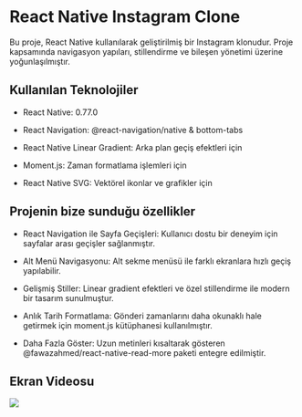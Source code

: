 <h1>React Native Instagram Clone</h1>

Bu proje, React Native kullanılarak geliştirilmiş bir Instagram klonudur. Proje kapsamında navigasyon yapıları, stillendirme ve bileşen yönetimi üzerine yoğunlaşılmıştır.

<h2>Kullanılan Teknolojiler</h2>

- React Native: 0.77.0

- React Navigation: @react-navigation/native & bottom-tabs

- React Native Linear Gradient: Arka plan geçiş efektleri için

- Moment.js: Zaman formatlama işlemleri için

- React Native SVG: Vektörel ikonlar ve grafikler için

<h2>Projenin bize sunduğu özellikler</h2>

- React Navigation ile Sayfa Geçişleri: Kullanıcı dostu bir deneyim için sayfalar arası geçişler sağlanmıştır.

- Alt Menü Navigasyonu: Alt sekme menüsü ile farklı ekranlara hızlı geçiş yapılabilir.

- Gelişmiş Stiller: Linear gradient efektleri ve özel stillendirme ile modern bir tasarım sunulmuştur.

- Anlık Tarih Formatlama: Gönderi zamanlarını daha okunaklı hale getirmek için moment.js kütüphanesi kullanılmıştır.

- Daha Fazla Göster: Uzun metinleri kısaltarak gösteren @fawazahmed/react-native-read-more paketi entegre edilmiştir.

<h2>Ekran Videosu</h2>

![](instagram.gif)
